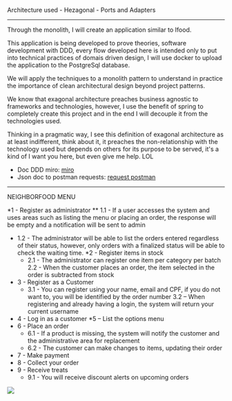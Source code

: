 Architecture used - Hezagonal - Ports and Adapters<hr>

Through the monolith, I will create an application similar to Ifood.

This application is being developed to prove theories, software development with DDD, every flow developed here is intended only to put into technical practices of domais driven design, I will use docker to upload the application to the PostgreSql database.

We will apply the techniques to a monolith pattern to understand in practice the importance of clean architectural design beyond project patterns.

We know that exagonal architecture preaches business agnostic to frameworks and technologies, however, I use the benefit of spring to completely create this project and in the end I will decouple it from the technologies used.

Thinking in a pragmatic way, I see this definition of exagonal architecture as at least indifferent, think about it, it preaches the non-relationship with the technology used but depends on others for its purpose to be served, it's a kind of I want you here, but even give me help. LOL

* Doc DDD miro: <a href="https://miro.com/app/board/uXjVKUqbA08=/?share_link_id=950297951149">miro</a>
* Json doc to postman requests: <a href="https://drive.google.com/file/d/1GfCgxuSvyfNFsuZa6ZJAr42No8sQolPO/view?usp=sharing">request postman</a>
<hr>

NEIGHBORFOOD MENU

*1 - Register as administrator
** 1.1 - If a user accesses the system and uses areas such as listing the menu or placing an order, the response will be empty and a
       notification will be sent to admin
* 1.2 - The administrator will be able to list the orders entered regardless of their status, however, only orders with a finalized status will be able to check the waiting time.
*2 - Register items in stock
     * 2.1 - The administrator can register one item per category per batch
      2.2 - When the customer places an order, the item selected in the order is subtracted from stock
* 3 - Register as a Customer
     * 3.1 - You can register using your name, email and CPF, if you do not want to, you will be identified by the order number
      3.2 – When registering and already having a login, the system will return your current username
* 4 - Log in as a customer
*5 – List the options menu
* 6 - Place an order
     * 6.1 - If a product is missing, the system will notify the customer and the administrative area for replacement
  * 6.2 - The customer can make changes to items, updating their order
* 7 - Make payment
* 8 - Collect your order
* 9 - Receive treats
     * 9.1 - You will receive discount alerts on upcoming orders

<img src="https://i.imgur.com/i4nWA9q.png">
